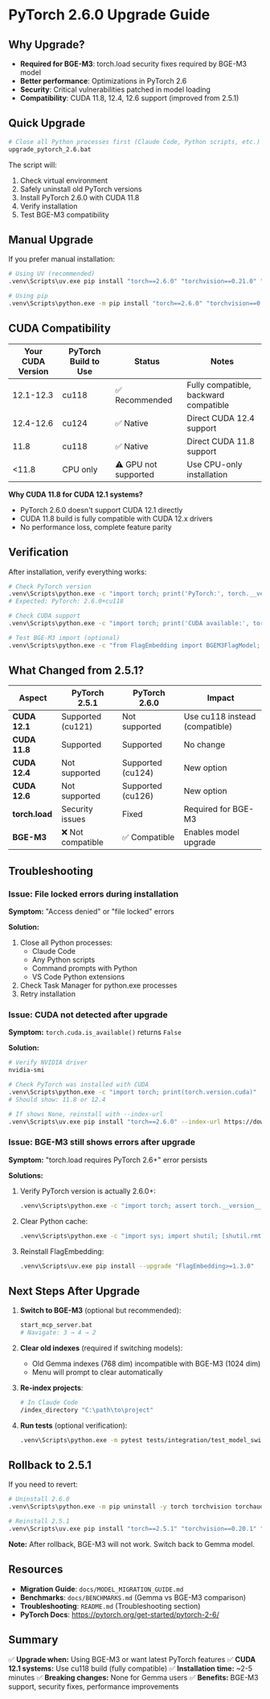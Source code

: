 # PyTorch 2.6.0 Upgrade Guide

## Why Upgrade?

- **Required for BGE-M3**: torch.load security fixes required by BGE-M3 model
- **Better performance**: Optimizations in PyTorch 2.6
- **Security**: Critical vulnerabilities patched in model loading
- **Compatibility**: CUDA 11.8, 12.4, 12.6 support (improved from 2.5.1)

## Quick Upgrade

```bash
# Close all Python processes first (Claude Code, Python scripts, etc.)
upgrade_pytorch_2.6.bat
```

The script will:

1. Check virtual environment
2. Safely uninstall old PyTorch versions
3. Install PyTorch 2.6.0 with CUDA 11.8
4. Verify installation
5. Test BGE-M3 compatibility

## Manual Upgrade

If you prefer manual installation:

```bash
# Using UV (recommended)
.venv\Scripts\uv.exe pip install "torch==2.6.0" "torchvision==0.21.0" "torchaudio==2.6.0" --index-url https://download.pytorch.org/whl/cu118

# Using pip
.venv\Scripts\python.exe -m pip install "torch==2.6.0" "torchvision==0.21.0" "torchaudio==2.6.0" --index-url https://download.pytorch.org/whl/cu118
```

## CUDA Compatibility

| Your CUDA Version | PyTorch Build to Use | Status | Notes |
|-------------------|---------------------|--------|-------|
| 12.1-12.3 | cu118 | ✅ Recommended | Fully compatible, backward compatible |
| 12.4-12.6 | cu124 | ✅ Native | Direct CUDA 12.4 support |
| 11.8 | cu118 | ✅ Native | Direct CUDA 11.8 support |
| <11.8 | CPU only | ⚠️ GPU not supported | Use CPU-only installation |

**Why CUDA 11.8 for CUDA 12.1 systems?**

- PyTorch 2.6.0 doesn't support CUDA 12.1 directly
- CUDA 11.8 build is fully compatible with CUDA 12.x drivers
- No performance loss, complete feature parity

## Verification

After installation, verify everything works:

```bash
# Check PyTorch version
.venv\Scripts\python.exe -c "import torch; print('PyTorch:', torch.__version__)"
# Expected: PyTorch: 2.6.0+cu118

# Check CUDA support
.venv\Scripts\python.exe -c "import torch; print('CUDA available:', torch.cuda.is_available()); print('Device:', torch.cuda.get_device_name(0) if torch.cuda.is_available() else 'CPU')"

# Test BGE-M3 import (optional)
.venv\Scripts\python.exe -c "from FlagEmbedding import BGEM3FlagModel; print('BGE-M3 ready')"
```

## What Changed from 2.5.1?

| Aspect | PyTorch 2.5.1 | PyTorch 2.6.0 | Impact |
|--------|---------------|---------------|--------|
| **CUDA 12.1** | Supported (cu121) | Not supported | Use cu118 instead (compatible) |
| **CUDA 11.8** | Supported | Supported | No change |
| **CUDA 12.4** | Not supported | Supported (cu124) | New option |
| **CUDA 12.6** | Not supported | Supported (cu126) | New option |
| **torch.load** | Security issues | Fixed | Required for BGE-M3 |
| **BGE-M3** | ❌ Not compatible | ✅ Compatible | Enables model upgrade |

## Troubleshooting

### Issue: File locked errors during installation

**Symptom:** "Access denied" or "file locked" errors

**Solution:**

1. Close all Python processes:
   - Claude Code
   - Any Python scripts
   - Command prompts with Python
   - VS Code Python extensions
2. Check Task Manager for python.exe processes
3. Retry installation

### Issue: CUDA not detected after upgrade

**Symptom:** `torch.cuda.is_available()` returns `False`

**Solution:**

```bash
# Verify NVIDIA driver
nvidia-smi

# Check PyTorch was installed with CUDA
.venv\Scripts\python.exe -c "import torch; print(torch.version.cuda)"
# Should show: 11.8 or 12.4

# If shows None, reinstall with --index-url
.venv\Scripts\uv.exe pip install "torch==2.6.0" --index-url https://download.pytorch.org/whl/cu118
```

### Issue: BGE-M3 still shows errors after upgrade

**Symptom:** "torch.load requires PyTorch 2.6+" error persists

**Solutions:**

1. Verify PyTorch version is actually 2.6.0+:

   ```bash
   .venv\Scripts\python.exe -c "import torch; assert torch.__version__.startswith('2.6'), f'Wrong version: {torch.__version__}'"
   ```

2. Clear Python cache:

   ```bash
   .venv\Scripts\python.exe -c "import sys; import shutil; [shutil.rmtree(p, ignore_errors=True) for p in sys.path if '__pycache__' in str(p)]"
   ```

3. Reinstall FlagEmbedding:

   ```bash
   .venv\Scripts\uv.exe pip install --upgrade "FlagEmbedding>=1.3.0"
   ```

## Next Steps After Upgrade

1. **Switch to BGE-M3** (optional but recommended):

   ```bash
   start_mcp_server.bat
   # Navigate: 3 → 4 → 2
   ```

2. **Clear old indexes** (required if switching models):
   - Old Gemma indexes (768 dim) incompatible with BGE-M3 (1024 dim)
   - Menu will prompt to clear automatically

3. **Re-index projects**:

   ```bash
   # In Claude Code
   /index_directory "C:\path\to\project"
   ```

4. **Run tests** (optional verification):

   ```bash
   .venv\Scripts\python.exe -m pytest tests/integration/test_model_switching.py -v
   ```

## Rollback to 2.5.1

If you need to revert:

```bash
# Uninstall 2.6.0
.venv\Scripts\python.exe -m pip uninstall -y torch torchvision torchaudio

# Reinstall 2.5.1
.venv\Scripts\uv.exe pip install "torch==2.5.1" "torchvision==0.20.1" "torchaudio==2.5.1" --index-url https://download.pytorch.org/whl/cu121
```

**Note:** After rollback, BGE-M3 will not work. Switch back to Gemma model.

## Resources

- **Migration Guide**: `docs/MODEL_MIGRATION_GUIDE.md`
- **Benchmarks**: `docs/BENCHMARKS.md` (Gemma vs BGE-M3 comparison)
- **Troubleshooting**: `README.md` (Troubleshooting section)
- **PyTorch Docs**: <https://pytorch.org/get-started/pytorch-2-6/>

## Summary

✅ **Upgrade when:** Using BGE-M3 or want latest PyTorch features
✅ **CUDA 12.1 systems:** Use cu118 build (fully compatible)
✅ **Installation time:** ~2-5 minutes
✅ **Breaking changes:** None for Gemma users
✅ **Benefits:** BGE-M3 support, security fixes, performance improvements
